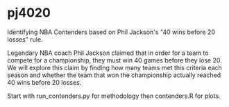 # pj4020
Identifying NBA Contenders based on Phil Jackson's "40 wins before 20 losses" rule. 

Legendary NBA coach Phil Jackson claimed that in order for a team to compete for a championship, they must win 40 games before they lose 20. We will explore this claim by finding how many teams met this criteria each season and whether the team that won the championship actually reached 40 wins before 20 losses. 

Start with run_contenders.py for methodology then contenders.R for plots. 
